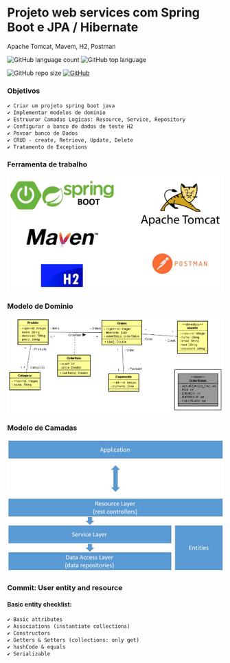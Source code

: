 <!--
* é italico,ex *casa
* com espaço serve para lista de itens. ex * casa
lista ordenada= 1 casa 2 mesa 3 cadeira
-->
# Projeto web services com Spring Boot e JPA / Hibernate
Apache Tomcat, Mavem, H2, Postman

![GitHub language count](https://img.shields.io/github/languages/count/LivioNeiva/Order-SpringBoot-2-java-11)
![GitHub top language](https://img.shields.io/github/languages/top/LivioNeiva/MyCash-Gastos-Despesas)

![GitHub repo size](https://img.shields.io/github/repo-size/LivioNeiva/Order-SpringBoot-2-java-11)
[![GitHub](https://img.shields.io/github/license/livioneiva/MyCash-Gastos-Despesas)](https://github.com/LivioNeiva/MyCash-Gastos-Despesas/blob/main/LICENSE)



### Objetivos

```
✔ Criar um projeto spring boot java
✔ Implementar modelos de dominio
✔ Estruurar Camadas Logicas: Resource, Service, Repository
✔ Configurar o banco de dados de teste H2
✔ Povoar banco de Dados
✔ CRUD - create, Retrieve, Update, Delete
✔ Tratamento de Exceptions
```
### Ferramenta de trabalho
<!-- ![]() para por uma imagem -->
![tecnologias](https://github.com/LivioNeiva/Order-SpringBoot-2-java-11/blob/main/tomcat%20H2%20maven%20jpa.jpeg)

### Modelo de Dominio
![diagrama de classe](https://github.com/LivioNeiva/Order-SpringBoot-2-java-11/blob/main/diagrama%20classe.jpeg)

### Modelo de Camadas
![modelo camads](https://github.com/LivioNeiva/Order-SpringBoot-2-java-11/blob/main/logica%20das%20camadas.jpeg)

### Commit: User entity and resource
#### Basic entity checklist:
```
✔ Basic attributes
✔ Associations (instantiate collections)
✔ Constructors
✔ Getters & Setters (collections: only get)
✔ hashCode & equals
✔ Serializable
```
<!--
### assistir a um video de intrudução
lin videos yuotub
[![IMAGE ALT TEXT HERE](https://img.youtube.com/vi/YOUTUBE_VIDEO_ID_HERE/0.jpg)](https://www.youtube.com/watch?v=YOUTUBE_VIDEO_ID_HERE)

<!-- criando link
[nome do link](htttp//link)

```java
codigo java
```

```bash
codigo terminal de comando
c:\> cd pasta
````

-->
